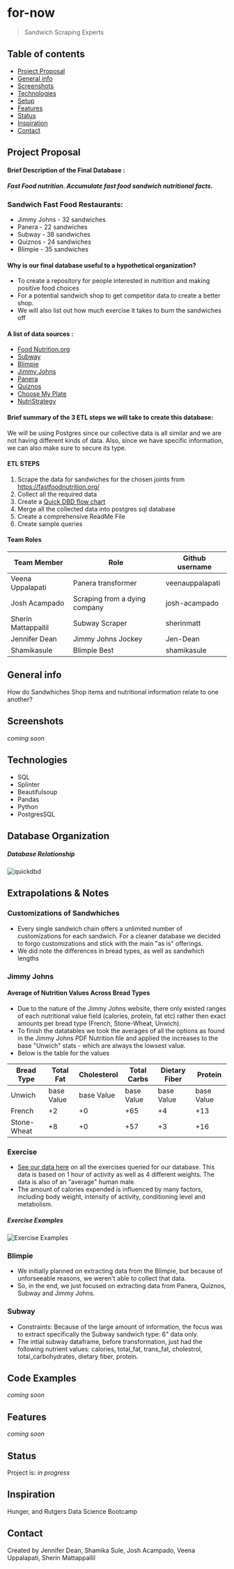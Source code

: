 # for-now
> Sandwich Scraping Experts

## Table of contents

* [Project Proposal](#project-proposal)
* [General info](#general-info)
* [Screenshots](#screenshots)
* [Technologies](#technologies)
* [Setup](#setup)
* [Features](#features)
* [Status](#status)
* [Inspiration](#inspiration)
* [Contact](#contact)

## Project Proposal

#### Brief Description of the Final Database : 
##### Fast Food nutrition. Accumulate fast food sandwich nutritional facts.

### Sandwich Fast Food Restaurants:
* Jimmy Johns - 32 sandwiches
* Panera - 22 sandwiches
* Subway - 38 sandwiches
* Quiznos - 24 sandwiches
* Blimpie - 35 sandwiches

#### Why is our final database useful to a hypothetical organization?
* To create a repository for people interested in nutrition and making positive food choices
* For a potential sandwich shop to get competitor data to create a better shop.
* We will also list out how much exercise it takes to burn the sandwiches off

#### A list of data sources :
*  [Food Nutrition.org](https://fastfoodnutrition.org/)
*  [Subway](https://www.subway.com/en-US/MenuNutrition/Nutrition/NutritionGrid)
*  [Blimpie](https://www.blimpie.com/assets/BlimpieNutritionalInfo.pdf)
*  [Jimmy Johns](https://resources.jimmyjohns.com/downloadable-files/NutritionGuide.pdf)
*  [Panera](https://www-beta.panerabread.com/content/dam/panerabread/integrated-web-content/documents/Panera-Nutrition.pdf)
*  [Quiznos](https://www.quiznos.com/assets/images/NutritionalInfo.pdf)
*  [Choose My Plate](https://www.choosemyplate.gov/resources/physical-activity-calories-burn)
*  [NutriStrategy](https://www.nutristrategy.com/caloriesburned.htm)

#### Brief summary of the 3 ETL steps we will take to create this database:

We will be using Postgres since our collective data is all similar and we are not having different kinds of data.  Also, since we have specific information, we can also make sure to secure its type. 

#### ETL STEPS
1. Scrape the data for sandwiches for the chosen joints from https://fastfoodnutrition.org/
2. Collect all the required data
3. Create a [Quick DBD flow chart](https://github.com/Jen-Dean/for-now/blob/main/QuickDBD_Set_Up/QuickDBD_ScreenShot.png)
4. Merge all the collected data into postgres sql database
5. Create a comprehensive ReadMe File
6. Create sample queries

#### Team Roles

| Team Member           | Role                          | Github username |        
| -----------           | -----------                   | -----------
| Veena Uppalapati      | Panera transformer            | veenauppalapati |
| Josh Acampado         | Scraping from a dying company | josh-acampado   |
| Sherin Mattappallil   | Subway Scraper                | sherinmatt      |
| Jennifer Dean         | Jimmy Johns Jockey            | Jen-Dean        |
| Shamikasule           | Blimpie Best                  | shamikasule     |

## General info
How do Sandwhiches Shop items and nutritional information relate to one another?

## Screenshots
*coming soon*

## Technologies
* SQL
* Splinter
* Beautifulsoup
* Pandas
* Python
* PostgresSQL

## Database Organization
##### Database Relationship
![quickdbd](https://github.com/Jen-Dean/for-now/blob/main/QuickDBD_Set_Up/QuickDBD_ScreenShot.png)

## Extrapolations & Notes

### Customizations of Sandwhiches
- Every single sandwich chain offers a unlimited number of customizations for each sandwich.  For a cleaner database we decided to forgo customizations and stick with the main "as is" offerings.
- We did note the differences in bread types, as well as sandwhich lengths

### Jimmy Johns
#### Average of Nutrition Values Across Bread Types
- Due to the nature of the Jimmy Johns website, there only existed ranges of each nutritional value field (calories, protein, fat etc) rather then exact amounts per bread type (French, Stone-Wheat, Unwich).
- To finish the datatables we took the averages of all the options as found in the Jimmy Johns PDF Nutrition file and applied the increases to the base "Unwich" stats - which are always the lowsest value.
- Below is the table for the values

| Bread Type  | Total Fat  | Cholesterol  | Total Carbs | Dietary Fiber | Protein    |
| ----------  | ---------- | -----------  | ----------  | ------------  | ---------  |
| Unwich      | base Value | base Value   | base Value  | base Value    | base Value |
| French      | +2         | +0           | +65         | +4            | +13        |
| Stone-Wheat | +8         | +0           | +57         | +3            | +16        |

### Exercise
- [See our data here](https://github.com/Jen-Dean/for-now/blob/main/Exercise_Scrape/exercise.csv) on all the exercises queried for our database.  This data is based on 1 hour of activity as well as 4 different weights.  The data is also of an "average" human male.
- The amount of calories expended is influenced by many factors, including body weight, intensity of activity, conditioning level and metabolism.
##### Exercise Examples
![Exercise Examples](https://github.com/Jen-Dean/for-now/blob/main/Exercise_Scrape/Exercise_screenshot.png)
  
### Blimpie
- We initially planned on extracting data from the Blimpie, but because of unforseeable reasons, we weren't able to collect that data.
- So, in the end, we just focused on extracting data from Panera, Quiznos, Subway and Jimmy Johns. 

### Subway 
- Constraints: Because of the large amount of information, the focus was to extract specifically the Subway sandwich type: 6" data only. 
- The intial subway dataframe, before transformation, just had the following nutrient values: calories, total_fat, trans_fat, cholestrol, total_carbohydrates, dietary fiber, protein. 

## Code Examples
*coming soon*

## Features
*coming soon*

## Status
Project is: _in progress_

## Inspiration
Hunger, and Rutgers Data Science Bootcamp

## Contact
Created by Jennifer Dean, Shamika Sule, Josh Acampado, Veena Uppalapati, Sherin Mattappallil
